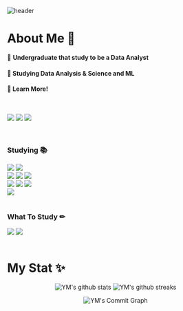 ![header](https://capsule-render.vercel.app/api?type=waving&color=f7df4d&height=170&section=header&fontColor=b57615&text=💻Yumin%20Github💻&fontSize=70&fontAlignY=35)

# About Me 👋
<div align = 'left'

#### 🌼 **Undergraduate that study to be a Data Analyst**   
#### 🌻 **Studying Data Analysis & Science and ML**  
#### 🌷 **Learn More!**  
 
<br />

<a href="https://www.instagram.com/y._.623/"><img src="https://img.shields.io/badge/Instagram-F8DC75?style=for-the-badge&logo=Instagram&logoColor=b57615"></a>
<img src="https://img.shields.io/badge/yumin000623@gmail.com-F8DC75?style=for-the-badge&logo=Gmail&logoColor=b57615">
<img src="https://img.shields.io/badge/blog-F8DC75?style=for-the-badge&logo=Tistory&logoColor=b57615">

<br />

### Studying 📚
<div align = 'left'

<img src="https://img.shields.io/badge/Python-3776AB?style=for-the-badge&logo=Python&logoColor=white">
<img src="https://img.shields.io/badge/Python-3776AB?style=for-the-badge&logo=Python&logoColor=white">
<img src="https://img.shields.io/badge/MySQL-4479A1?style=for-the-badge&logo=MySQL&logoColor=white">
<br>
<img src="https://img.shields.io/badge/Jupyter-F37626?style=for-the-badge&logo=Jupyter&logoColor=white">
<img src="https://img.shields.io/badge/PyTorch-EE4C2C?style=for-the-badge&logo=PyTorch&logoColor=white">
<img src="https://img.shields.io/badge/TensorFlow-FF6F00?style=for-the-badge&logo=TensorFlow&logoColor=white">
<br>
<img src="https://img.shields.io/badge/scikit learn-F7931E?style=for-the-badge&logo=scikit-learn&logoColor=white">
<img src="https://img.shields.io/badge/pandas-150458?style=for-the-badge&logo=pandas&logoColor=white">
<img src="https://img.shields.io/badge/OpenCV-5C3EE8?style=for-the-badge&logo=OpenCV&logoColor=white">
<br>
<img src="https://img.shields.io/badge/Selenium-43B02A?style=for-the-badge&logo=Selenium&logoColor=white">
<br>  
  
<br />

### What To Study ✏
<img src="https://img.shields.io/badge/Apache-D22128?style=for-the-badge&logo=Apache&logoColor=white">
<img src="https://img.shields.io/badge/Tableau-E97627?style=for-the-badge&logo=Tableau&logoColor=white">

<br>

</div>

  
<br />


# My Stat ✨

<div align = 'center'
 
![YM's github stats](https://github-readme-stats.vercel.app/api?username=ym1522&count_private=true&show_icons=true&&bg_color=ffffff&title_color=b57615&text_color=b57615&icon_color=b57615)
![YM's github streaks](https://github-readme-streak-stats.herokuapp.com/?user=ym1522&stroke=ffffff&background=FFFFFF&ring=b57615&fire=f7df4d&currStreakNum=b57615&currStreakLabel=b57615&sideNums=b57615&sideLabels=b57615&dates=b57615)
<br>

![YM's Commit Graph](https://activity-graph.herokuapp.com/graph?username=ym1522&bg_color=ffffff&color=b57615&line=fbf1c7&point=b57615&area_color=ffffff&area=true&custom_title=%20Yumin%20Commits%20Graph)
</div>
